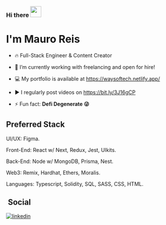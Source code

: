 ### Hi there <img src="https://raw.githubusercontent.com/kaueMarques/kaueMarques/master/hi.gif" width="30px" height="30px">
<h1 align="left">I'm Mauro Reis</h1>

- 🔥 Full-Stack Engineer & Content Creator

- 🔭 I’m currently working with freelancing and open for hire!

- 💻 My portfolio is available at https://waysoftech.netlify.app/

- ▶️ I regularly post videos on https://bit.ly/3J16gCP

- ⚡ Fun fact: **Defi Degenerate 😜**

## Preferred Stack

UI/UX: Figma.

Front-End: React w/ Next, Redux, Jest, UIkits.

Back-End: Node w/ MongoDB, Prisma, Nest.

Web3: Remix, Hardhat, Ethers, Moralis.

Languages: Typescript, Solidity, SQL, SASS, CSS, HTML.

## &nbsp;Social

<a href="https://www.linkedin.com/in/mauro-reis-6b15b5237/" target="_blank">
  <img align="center" src="https://img.shields.io/badge/-mauroreis-05122A?style=flat&logo=linkedin" alt="linkedin"/>
</a>
</p>
